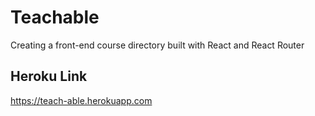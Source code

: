 # Teachable
Creating a front-end course directory built with React and React Router

## Heroku Link
https://teach-able.herokuapp.com

